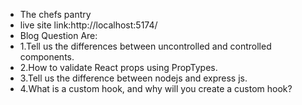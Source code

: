 * The chefs pantry
* live site link:http://localhost:5174/
* Blog Question Are:
* 1.Tell us the differences between uncontrolled and controlled components.
* 2.How to validate React props using PropTypes.
* 3.Tell us the difference between nodejs and express js.
* 4.What is a custom hook, and why will you create a custom hook?